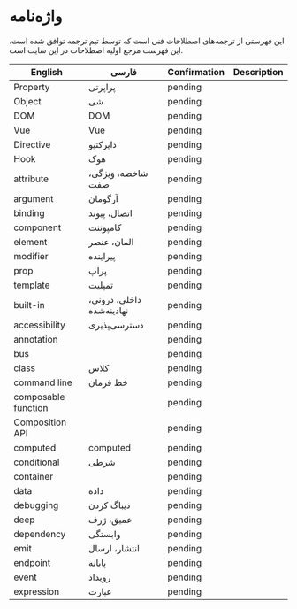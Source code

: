 
# واژه‌نامه

این فهرستی از ترجمه‌های اصطلاحات فنی است که توسط تیم ترجمه توافق شده است. این فهرست مرجع اولیه اصطلاحات در این سایت است.

| English | فارسی | Confirmation | Description |
|-|-|-|-|
| Property | پراپرتی | pending |
| Object | شی | pending |  
| DOM | DOM | pending |
| Vue | Vue | pending |
| Directive | دایرکتیو | pending |
| Hook | هوک | pending |
| attribute | شاخصه، ویژگی، صفت | pending |
| argument | آرگومان | pending |
| binding | اتصال، پیوند | pending |
| component | کامپوننت | pending |
| element | المان، عنصر | pending |
| modifier | پیراینده | pending |
| prop | پراپ | pending |
| template | تمپلیت | pending |
| built-in | داخلی، درونی، نهادینه‌شده | pending |
| accessibility | دسترسی‌پذیری | pending |
| annotation |  | pending |
| bus | | pending |
| class | کلاس | pending |
| command line | خط فرمان | pending |
| composable function | | pending |
| Composition API | | pending |
| computed | computed | pending |
| conditional | شرطی | pending |
| container |  | pending |
| data | داده | pending |
| debugging | دیباگ کردن | pending |
| deep | عمیق، ژرف | pending |
| dependency | وابستگی | pending |
| emit | انتشار، ارسال | pending |
| endpoint | پایانه | pending |
| event | رویداد | pending |
| expression | عبارت | pending |


